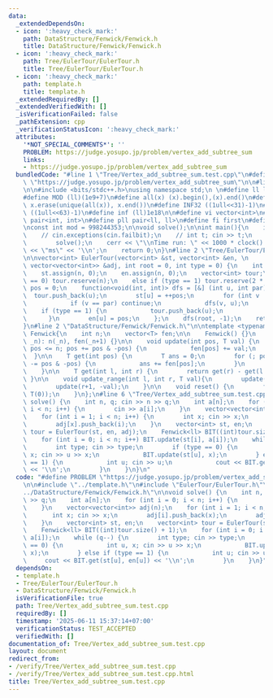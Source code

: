 ```yaml
---
data:
  _extendedDependsOn:
  - icon: ':heavy_check_mark:'
    path: DataStructure/Fenwick/Fenwick.h
    title: DataStructure/Fenwick/Fenwick.h
  - icon: ':heavy_check_mark:'
    path: Tree/EulerTour/EulerTour.h
    title: Tree/EulerTour/EulerTour.h
  - icon: ':heavy_check_mark:'
    path: template.h
    title: template.h
  _extendedRequiredBy: []
  _extendedVerifiedWith: []
  _isVerificationFailed: false
  _pathExtension: cpp
  _verificationStatusIcon: ':heavy_check_mark:'
  attributes:
    '*NOT_SPECIAL_COMMENTS*': ''
    PROBLEM: https://judge.yosupo.jp/problem/vertex_add_subtree_sum
    links:
    - https://judge.yosupo.jp/problem/vertex_add_subtree_sum
  bundledCode: "#line 1 \"Tree/Vertex_add_subtree_sum.test.cpp\"\n#define PROBLEM\
    \ \"https://judge.yosupo.jp/problem/vertex_add_subtree_sum\"\n\n#line 2 \"template.h\"\
    \n\n#include <bits/stdc++.h>\nusing namespace std;\n \n#define ll long long\n\
    #define MOD (ll)(1e9+7)\n#define all(x) (x).begin(),(x).end()\n#define unique(x)\
    \ x.erase(unique(all(x)), x.end())\n#define INF32 ((1ull<<31)-1)\n#define INF64\
    \ ((1ull<<63)-1)\n#define inf (ll)1e18\n\n#define vi vector<int>\n#define pii\
    \ pair<int, int>\n#define pll pair<ll, ll>\n#define fi first\n#define se second\n\
    \nconst int mod = 998244353;\n\nvoid solve();\n\nint main(){\n    ios_base::sync_with_stdio(false);cin.tie(NULL);\n\
    \    // cin.exceptions(cin.failbit);\n    // int t; cin >> t;\n    // while(t--)\n\
    \        solve();\n    cerr << \"\\nTime run: \" << 1000 * clock() / CLOCKS_PER_SEC\
    \ << \"ms\" << '\\n';\n    return 0;\n}\n#line 2 \"Tree/EulerTour/EulerTour.h\"\
    \n\nvector<int> EulerTour(vector<int> &st, vector<int> &en, \n               \
    \ vector<vector<int>> &adj, int root = 0, int type = 0) {\n    int n = adj.size();\n\
    \    st.assign(n, 0);\n    en.assign(n, 0);\n    vector<int> tour;\n    if (type\
    \ == 0) tour.reserve(n);\n    else if (type == 1) tour.reserve(2 * n);\n    int\
    \ pos = 0;\n    function<void(int, int)> dfs = [&] (int u, int par) {\n      \
    \  tour.push_back(u);\n        st[u] = ++pos;\n        for (int v : adj[u]) {\n\
    \            if (v == par) continue;\n            dfs(v, u);\n        }\n    \
    \    if (type == 1) {\n            tour.push_back(u);\n            pos++;\n  \
    \      }\n        en[u] = pos;\n    };\n    dfs(root, -1);\n    return tour;\n\
    }\n#line 2 \"DataStructure/Fenwick/Fenwick.h\"\n\ntemplate <typename T>\nstruct\
    \ Fenwick{\n    int n;\n    vector<T> fen;\n\n    Fenwick() {}\n    Fenwick(int\
    \ _n): n(_n), fen(_n+1) {}\n\n    void update(int pos, T val) {\n        for (;\
    \ pos <= n; pos += pos & -pos) {\n            fen[pos] += val;\n        }\n  \
    \  }\n\n    T get(int pos) {\n        T ans = 0;\n        for (; pos > 0; pos\
    \ -= pos & -pos) {\n            ans += fen[pos];\n        }\n        return ans;\n\
    \    }\n\n    T get(int l, int r) {\n        return get(r) - get(l - 1);\n   \
    \ }\n\n    void update_range(int l, int r, T val){\n        update(l, val);\n\
    \        update(r+1, -val);\n    }\n\n    void reset() {\n        fill(all(fen),\
    \ T(0));\n    }\n};\n#line 6 \"Tree/Vertex_add_subtree_sum.test.cpp\"\n\nvoid\
    \ solve() {\n    int n, q; cin >> n >> q;\n    int a[n];\n    for (int i = 0;\
    \ i < n; i++) {\n        cin >> a[i];\n    }\n    vector<vector<int>> adj(n);\n\
    \    for (int i = 1; i < n; i++) {\n        int x; cin >> x;\n        adj[i].push_back(x);\n\
    \        adj[x].push_back(i);\n    }\n    vector<int> st, en;\n    vector<int>\
    \ tour = EulerTour(st, en, adj);\n    Fenwick<ll> BIT((int)tour.size() + 1);\n\
    \    for (int i = 0; i < n; i++) BIT.update(st[i], a[i]);\n    while (q--) {\n\
    \        int type; cin >> type;\n        if (type == 0) {\n            int u,\
    \ x; cin >> u >> x;\n            BIT.update(st[u], x);\n        } else if (type\
    \ == 1) {\n            int u; cin >> u;\n            cout << BIT.get(st[u], en[u])\
    \ << '\\n';\n        }\n    }\n}\n"
  code: "#define PROBLEM \"https://judge.yosupo.jp/problem/vertex_add_subtree_sum\"\
    \n\n#include \"../template.h\"\n#include \"EulerTour/EulerTour.h\"\n#include \"\
    ../DataStructure/Fenwick/Fenwick.h\"\n\nvoid solve() {\n    int n, q; cin >> n\
    \ >> q;\n    int a[n];\n    for (int i = 0; i < n; i++) {\n        cin >> a[i];\n\
    \    }\n    vector<vector<int>> adj(n);\n    for (int i = 1; i < n; i++) {\n \
    \       int x; cin >> x;\n        adj[i].push_back(x);\n        adj[x].push_back(i);\n\
    \    }\n    vector<int> st, en;\n    vector<int> tour = EulerTour(st, en, adj);\n\
    \    Fenwick<ll> BIT((int)tour.size() + 1);\n    for (int i = 0; i < n; i++) BIT.update(st[i],\
    \ a[i]);\n    while (q--) {\n        int type; cin >> type;\n        if (type\
    \ == 0) {\n            int u, x; cin >> u >> x;\n            BIT.update(st[u],\
    \ x);\n        } else if (type == 1) {\n            int u; cin >> u;\n       \
    \     cout << BIT.get(st[u], en[u]) << '\\n';\n        }\n    }\n}"
  dependsOn:
  - template.h
  - Tree/EulerTour/EulerTour.h
  - DataStructure/Fenwick/Fenwick.h
  isVerificationFile: true
  path: Tree/Vertex_add_subtree_sum.test.cpp
  requiredBy: []
  timestamp: '2025-06-11 15:37:14+07:00'
  verificationStatus: TEST_ACCEPTED
  verifiedWith: []
documentation_of: Tree/Vertex_add_subtree_sum.test.cpp
layout: document
redirect_from:
- /verify/Tree/Vertex_add_subtree_sum.test.cpp
- /verify/Tree/Vertex_add_subtree_sum.test.cpp.html
title: Tree/Vertex_add_subtree_sum.test.cpp
---
```

